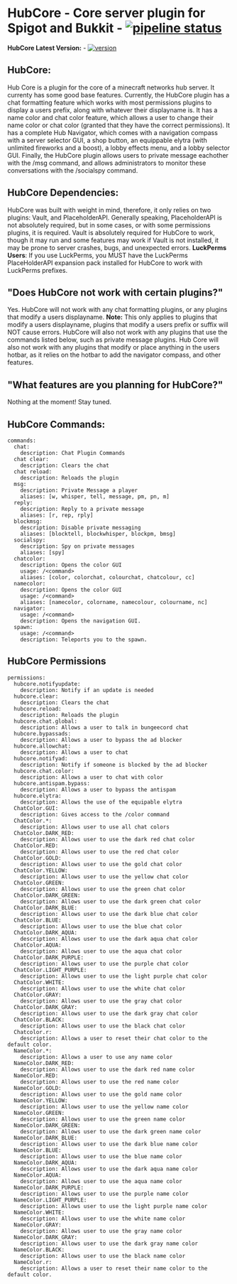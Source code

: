 # HubCore - Core server plugin for Spigot and Bukkit - [![pipeline status](https://gitlab.uniquedimensions.net/arcadelia/hubcore/badges/master/pipeline.svg)](https://gitlab.uniquedimensions.net/arcadelia/hubcore/-/commits/master)

**HubCore Latest Version:** - [![version](https://img.shields.io/badge/version-v2.0-blue)](https://gitlab.uniquedimensions.net/arcadelia/hubcore/-/releases/v2.0)

## HubCore: 
Hub Core is a plugin for the core of a minecraft networks hub server. It
currenty has some good base features. Currently, the HubCore plugin has a chat
formatting feature which works with most permissions plugins to display a users
prefix, along with whatever their displayname is. It has a name color and
chat color feature, which allows a user to change their name color or chat color
(granted that they have the correct permissions). It has a complete Hub Navigator,
which comes with a navigation compass with a server selector GUI, a shop button,
an equippable elytra (with unlimited fireworks and a boost), a lobby effects menu,
and a lobby selector GUI. Finally, the HubCore plugin allows users to private 
message eachother with the /msg command, and allows administrators to monitor 
these conversations with the /socialspy command.

## HubCore Dependencies:
HubCore was built with weight in mind, therefore, it only relies on two plugins:
Vault, and PlaceholderAPI. Generally speaking, PlaceholderAPI is not absolutely
required, but in some cases, or with some permissions plugins, it is required.
Vault is absolutely required for HubCore to work, though it may run and some 
features may work if Vault is not installed, it may be prone to server crashes,
bugs, and unexpected errors.
**LuckPerms Users**:
If you use LuckPerms, you MUST have the LuckPerms PlaceHolderAPI expansion pack
installed for HubCore to work with LuckPerms prefixes.

## "Does HubCore not work with certain plugins?"
Yes. HubCore will not work with any chat formatting plugins, or any plugins that
modify a users displayname. **Note:** This only applies to plugins that modify a 
users displayname, plugins that modify a users prefix or suffix will NOT cause 
errors. HubCore will also not work with any plugins that use the commands listed
below, such as private message plugins. Hub Core will also not work with any 
plugins that modify or place anything in the users hotbar, as it relies on 
the hotbar to add the navigator compass, and other features.

## "What features are you planning for HubCore?"
Nothing at the moment! Stay tuned.

## HubCore Commands:
```
commands:
  chat:
    description: Chat Plugin Commands
  chat clear:
    description: Clears the chat
  chat reload:
    description: Reloads the plugin
  msg:
    description: Private Message a player
    aliases: [w, whisper, tell, message, pm, pn, m]
  reply:
    description: Reply to a private message
    aliases: [r, rep, rply]
  blockmsg:
    description: Disable private messaging
    aliases: [blocktell, blockwhisper, blockpm, bmsg]
  socialspy:
    description: Spy on private messages
    aliases: [spy]
  chatcolor:
    description: Opens the color GUI
    usage: /<command>
    aliases: [color, colorchat, colourchat, chatcolour, cc]
  namecolor:
    description: Opens the color GUI
    usage: /<command>
    aliases: [namecolor, colorname, namecolour, colourname, nc]
  navigator:
    usage: /<command>
    description: Opens the navigation GUI.
  spawn:
    usage: /<command>
    description: Teleports you to the spawn.
```

## HubCore Permissions
```
permissions:
  hubcore.notifyupdate:
    description: Notify if an update is needed
  hubcore.clear:
    description: Clears the chat
  hubcore.reload:
    description: Reloads the plugin
  hubcore.chat.global:
    description: Allows a user to talk in bungeecord chat
  hubcore.bypassads:
    description: Allows a user to bypass the ad blocker
  hubcore.allowchat:
    description: Allows a user to chat
  hubcore.notifyad:
    description: Notify if someone is blocked by the ad blocker
  hubcore.chat.color:
    description: Allows a user to chat with color
  hubcore.antispam.bypass:
    description: Allows a user to bypass the antispam
  hubcore.elytra:
    description: Allows the use of the equipable elytra
  ChatColor.GUI:
    description: Gives access to the /color command
  ChatColor.*:
    description: Allows user to use all chat colors
  ChatColor.DARK_RED:
    description: Allows user to use the dark red chat color
  ChatColor.RED:
    description: Allows user to use the red chat color
  ChatColor.GOLD:
    description: Allows user to use the gold chat color
  ChatColor.YELLOW:
    description: Allows user to use the yellow chat color
  ChatColor.GREEN:
    description: Allows user to use the green chat color
  ChatColor.DARK_GREEN:
    description: Allows user to use the dark green chat color
  ChatColor.DARK_BLUE:
    description: Allows user to use the dark blue chat color
  ChatColor.BLUE:
    description: Allows user to use the blue chat color
  ChatColor.DARK_AQUA:
    description: Allows user to use the dark aqua chat color
  ChatColor.AQUA:
    description: Allows user to use the aqua chat color
  ChatColor.DARK_PURPLE:
    description: Allows user to use the purple chat color
  ChatColor.LIGHT_PURPLE:
    description: Allows user to use the light purple chat color
  ChatColor.WHITE:
    description: Allows user to use the white chat color
  ChatColor.GRAY:
    description: Allows user to use the gray chat color
  ChatColor.DARK_GRAY:
    description: Allows user to use the dark gray chat color
  ChatColor.BLACK:
    description: Allows user to use the black chat color
  Chatcolor.r:
    description: Allows a user to reset their chat color to the default color.
  NameColor.*:
    description: Allows a user to use any name color
  NameColor.DARK_RED:
    description: Allows user to use the dark red name color
  NameColor.RED:
    description: Allows user to use the red name color
  NameColor.GOLD:
    description: Allows user to use the gold name color
  NameColor.YELLOW:
    description: Allows user to use the yellow name color
  NameColor.GREEN:
    description: Allows user to use the green name color
  NameColor.DARK_GREEN:
    description: Allows user to use the dark green name color
  NameColor.DARK_BLUE:
    description: Allows user to use the dark blue name color
  NameColor.BLUE:
    description: Allows user to use the blue name color
  NameColor.DARK_AQUA:
    description: Allows user to use the dark aqua name color
  NameColor.AQUA:
    description: Allows user to use the aqua name color
  NameColor.DARK_PURPLE:
    description: Allows user to use the purple name color
  NameColor.LIGHT_PURPLE:
    description: Allows user to use the light purple name color
  NameColor.WHITE:
    description: Allows user to use the white name color
  NameColor.GRAY:
    description: Allows user to use the gray name color
  NameColor.DARK_GRAY:
    description: Allows user to use the dark gray name color
  NameColor.BLACK:
    description: Allows user to use the black name color
  NameColor.r:
    description: Allows a user to reset their name color to the default color.
```
